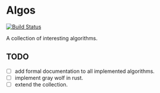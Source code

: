 # Algos
[![Build Status](https://travis-ci.com/jakobbeckmann/algos.svg?branch=master)](https://travis-ci.com/jakobbeckmann/algos)

A collection of interesting algorithms.

## TODO

- [ ] add formal documentation to all implemented algorithms.
- [ ] implement gray wolf in rust.
- [ ] extend the collection.
